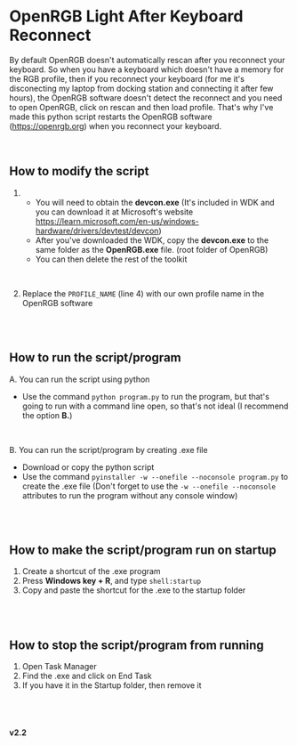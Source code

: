# OpenRGB Light After Keyboard Reconnect
By default OpenRGB doesn't automatically rescan after you reconnect your keyboard. So when you have a keyboard which doesn't have a memory for the RGB profile, then if you reconnect your keyboard (for me it's disconecting my laptop from docking station and connecting it after few hours), the OpenRGB software doesn't detect the reconnect and you need to open OpenRGB, click on rescan and then load profile. That's why I've made this python script restarts the OpenRGB software (https://openrgb.org) when you reconnect your keyboard.

<br/>


## How to modify the script
1. - You will need to obtain the **devcon.exe** 
(It's included in WDK and you can download it at Microsoft's website https://learn.microsoft.com/en-us/windows-hardware/drivers/devtest/devcon) 
   - After you've downloaded the WDK, copy the **devcon.exe** to the same folder as the **OpenRGB.exe** file. (root folder of OpenRGB)
   - You can then delete the rest of the toolkit
<br/>

2. Replace the `PROFILE_NAME` (line 4) with our own profile name in the OpenRGB software

<br/>
<br/>

## How to run the script/program
A. You can run the script using python 
  - Use the command `python program.py` to run the program, but that's going to run with a command line open, so that's not ideal (I recommend the option **B.**)

<br/>

B. You can run the script/program by creating .exe file
  - Download or copy the python script
  - Use the command `pyinstaller -w --onefile --noconsole program.py` to create the .exe file (Don't forget to use the `-w --onefile --noconsole` attributes to run the program without any console window)


<br/>
<br/>

## How to make the script/program run on startup
1. Create a shortcut of the .exe program
2. Press **Windows key + R**, and type `shell:startup`
3. Copy and paste the shortcut for the .exe to the startup folder

<br/>
<br/>

## How to stop the script/program from running
1. Open Task Manager
2. Find the .exe and click on End Task
3. If you have it in the Startup folder, then remove it

<br/>
<br/>

####  v2.2







